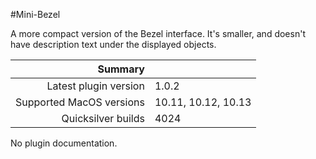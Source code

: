 #Mini-Bezel

A more compact version of the Bezel interface. It's smaller, and doesn't have description text under the displayed objects.

 Summary                  | &nbsp; 
-------------------------:|:--------------------
 Latest plugin version    | 1.0.2
 Supported MacOS versions | 10.11, 10.12, 10.13
 Quicksilver builds       | 4024


No plugin documentation.